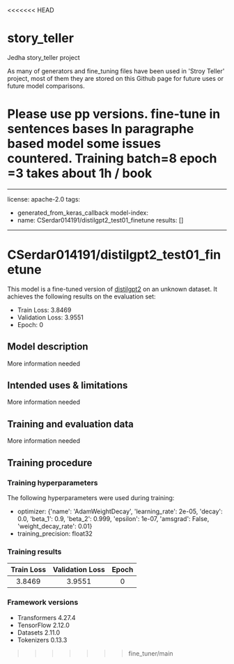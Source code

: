 <<<<<<< HEAD
# story_teller
Jedha story_teller project

As many of generators and fine_tuning files have been used in 'Stroy Teller' project, most of them they are stored on this Github page for future uses or future model comparisons. 

Please use pp versions.
fine-tune in sentences bases
In paragraphe based model some issues countered.
Training batch=8 epoch =3 takes about 1h / book
=======
---
license: apache-2.0
tags:
- generated_from_keras_callback
model-index:
- name: CSerdar014191/distilgpt2_test01_finetune
  results: []
---

<!-- This model card has been generated automatically according to the information Keras had access to. You should
probably proofread and complete it, then remove this comment. -->

# CSerdar014191/distilgpt2_test01_finetune

This model is a fine-tuned version of [distilgpt2](https://huggingface.co/distilgpt2) on an unknown dataset.
It achieves the following results on the evaluation set:
- Train Loss: 3.8469
- Validation Loss: 3.9551
- Epoch: 0

## Model description

More information needed

## Intended uses & limitations

More information needed

## Training and evaluation data

More information needed

## Training procedure

### Training hyperparameters

The following hyperparameters were used during training:
- optimizer: {'name': 'AdamWeightDecay', 'learning_rate': 2e-05, 'decay': 0.0, 'beta_1': 0.9, 'beta_2': 0.999, 'epsilon': 1e-07, 'amsgrad': False, 'weight_decay_rate': 0.01}
- training_precision: float32

### Training results

| Train Loss | Validation Loss | Epoch |
|:----------:|:---------------:|:-----:|
| 3.8469     | 3.9551          | 0     |


### Framework versions

- Transformers 4.27.4
- TensorFlow 2.12.0
- Datasets 2.11.0
- Tokenizers 0.13.3
>>>>>>> fine_tuner/main

